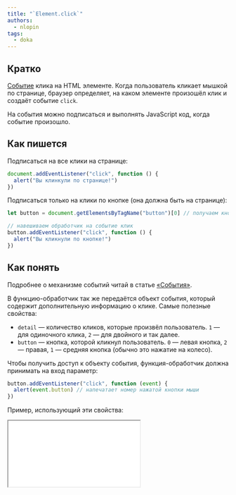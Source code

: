 ```yaml
---
title: "`Element.click`"
authors:
  - nlopin
tags:
  - doka
---
```


## Кратко

[Событие](/js/events/) клика на HTML элементе. Когда пользователь кликает мышкой по странице, браузер определяет, на каком элементе произошёл клик и создаёт событие `click`.

На события можно подписаться и выполнять JavaScript код, когда событие произошло.

## Как пишется

Подписаться на все клики на странице:

```js
document.addEventListener("click", function () {
  alert("Вы клинкули по странице!")
})
```

Подписаться только на клики по кнопке (она должна быть на странице):

```js
let button = document.getElementsByTagName("button")[0] // получаем кнопку

// навешиваем обработчик на событие клик
button.addEventListener("click", function () {
  alert("Вы кликнули по кнопке!")
})
```

## Как понять

Подробнее о механизме событий читай в статье [«События»](/js/events/).

В функцию-обработчик так же передаётся объект события, который содержит дополнительную информацию о клике. Самые полезные свойства:

- `detail` — количество кликов, которые произвёл пользователь. `1` — для одиночного клика, `2` — для двойного и так далее.
- `button` — кнопка, которой кликнул пользователь. `0` — левая кнопка, `2` — правая, `1` — средняя кнопка (обычно это нажатие на колесо).

Чтобы получить доступ к объекту события, функция-обработчик должна принимать на вход параметр:

```js
button.addEventListener("click", function (event) {
  alert(event.button) // напечатает номер нажатой кнопки мыши
})
```

Пример, использующий эти свойства:

<iframe title="Название — Element.click — Дока" src="demos/Lopinopulos-gJZxeK/" height="150"></iframe>
